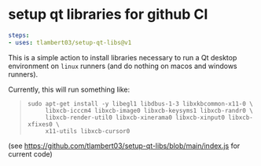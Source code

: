 # setup qt libraries for github CI

```yaml
steps:
- uses: tlambert03/setup-qt-libs@v1
```


This is a simple action to install libraries necessary to run a Qt desktop environment on
`linux` runners (and do nothing on macos and windows runners).

Currently, this will run something like:

> ```
> sudo apt-get install -y libegl1 libdbus-1-3 libxkbcommon-x11-0 \
>      libxcb-icccm4 libxcb-image0 libxcb-keysyms1 libxcb-randr0 \
>      libxcb-render-util0 libxcb-xinerama0 libxcb-xinput0 libxcb-xfixes0 \
>      x11-utils libxcb-cursor0
> ```

(see https://github.com/tlambert03/setup-qt-libs/blob/main/index.js for current code)
